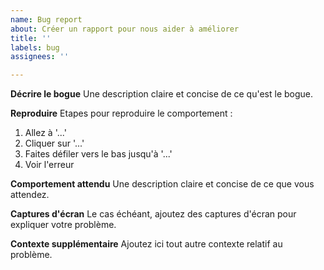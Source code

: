 ```yaml
---
name: Bug report
about: Créer un rapport pour nous aider à améliorer
title: ''
labels: bug
assignees: ''

---
```


**Décrire le bogue**
Une description claire et concise de ce qu'est le bogue.

**Reproduire**
Etapes pour reproduire le comportement :
1. Allez à '...'
2. Cliquer sur '...'
3. Faites défiler vers le bas jusqu'à '...'
4. Voir l'erreur

**Comportement attendu**
Une description claire et concise de ce que vous attendez.

**Captures d'écran**
Le cas échéant, ajoutez des captures d'écran pour expliquer votre problème.

**Contexte supplémentaire**
Ajoutez ici tout autre contexte relatif au problème.
